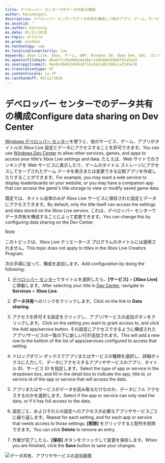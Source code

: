 ```yaml
---
title: デベロッパー センターでのデータ共有の構成
author: KevinAsgari
description: デベロッパー センターでデータ共有を構成して他のアプリ、ゲーム、サービスが Xbox Live の設定にアクセスすることを許可する方法について説明します。
ms.assetid: ''
ms.author: kevinasg
ms.date: 02/21/2018
ms.topic: article
ms.prod: windows
ms.technology: uwp
ms.localizationpriority: low
keywords: Xbox Live, Xbox, ゲーム, UWP, Windows 10, Xbox One, UDC, ユニバーサル デベロッパー センター
ms.openlocfilehash: 46ad77cd5e966e4e48ec13d64684580df82a52e9
ms.sourcegitcommit: 0ee9c6848cb9d624f15cdab1d0c5991ca7245e70
ms.translationtype: HT
ms.contentlocale: ja-JP
ms.lasthandoff: 03/12/2018
---
```

# <a name="configure-data-sharing-on-dev-center"></a><span data-ttu-id="4d779-104">デベロッパー センターでのデータ共有の構成</span><span class="sxs-lookup"><span data-stu-id="4d779-104">Configure data sharing on Dev Center</span></span>

<span data-ttu-id="4d779-105">[Windows デベロッパー センター](https://developer.microsoft.com/dashboard/windows/overview)を使うと、他のサービス、ゲーム、アプリがタイトルの Xbox Live 設定とデータにアクセスすることを許可できます。</span><span class="sxs-lookup"><span data-stu-id="4d779-105">You can use [Windows Dev Center](https://developer.microsoft.com/dashboard/windows/overview) to allow other services, games, and apps to access your title's Xbox Live settings and data.</span></span> <span data-ttu-id="4d779-106">たとえば、Web サイトでのランキングを Web サービスに表示したり、ゲームのタイトル ストレージにアクセスしてセーブされたゲーム データを表示または変更できる比較アプリを作成したりすることができます。</span><span class="sxs-lookup"><span data-stu-id="4d779-106">For example, you may want a web service to display leaderboards on your website, or you may have a companion app that can access the game's title storage to view or modify saved game data.</span></span>

<span data-ttu-id="4d779-107">既定では、タイトル自体のみが Xbox Live サービスに保存された設定とデータにアクセスできます。</span><span class="sxs-lookup"><span data-stu-id="4d779-107">By default, only the title itself can access the settings and data stored on the Xbox Live service.</span></span> <span data-ttu-id="4d779-108">これは、デベロッパー センターでデータ共有を構成することによって変更できます。</span><span class="sxs-lookup"><span data-stu-id="4d779-108">You can change this by configuring data sharing on the Dev Center.</span></span>

> [!NOTE]
> <span data-ttu-id="4d779-109">このトピックは、Xbox Live クリエーターズ プログラムのタイトルには適用されません。</span><span class="sxs-lookup"><span data-stu-id="4d779-109">This topic does not apply to titles in the Xbox Live Creators Program.</span></span>

<span data-ttu-id="4d779-110">次の手順に従って、構成を追加します。</span><span class="sxs-lookup"><span data-stu-id="4d779-110">Add configuration by doing the following:</span></span>

1. <span data-ttu-id="4d779-111">[デベロッパー センター](https://developer.microsoft.com/dashboard/windows/overview)でタイトルを選択したら、**[サービス]** > **[Xbox Live]** に移動します。</span><span class="sxs-lookup"><span data-stu-id="4d779-111">After selecting your title in [Dev Center](https://developer.microsoft.com/dashboard/windows/overview), navigate to **Services** > **Xbox Live**.</span></span>

2. <span data-ttu-id="4d779-112">**データ共有**へのリンクをクリックします。</span><span class="sxs-lookup"><span data-stu-id="4d779-112">Click on the link to **Data sharing**.</span></span>

3. <span data-ttu-id="4d779-113">アクセスを許可する設定をクリックし、アプリ/サービスの追加ボタンをクリックします。</span><span class="sxs-lookup"><span data-stu-id="4d779-113">Click on the setting you want to grant access to, and click the Add app/service button.</span></span> <span data-ttu-id="4d779-114">その設定にアクセスできるように構成されたアプリ/サービスの一覧の下に新しい行が追加されます。</span><span class="sxs-lookup"><span data-stu-id="4d779-114">This will add a new row to the bottom of the list of apps/services configured to access that setting.</span></span>

4. <span data-ttu-id="4d779-115">ドロップダウン ボックスでアプリまたはサービスの種類を選択し、詳細ボックスに入力して、データにアクセスするアプリやサービスのアプリ、タイトル ID、サービス ID を指定します。</span><span class="sxs-lookup"><span data-stu-id="4d779-115">Select the type of app or service in the dropdown box, and fill in the detail box to indicate the app, title id, or service id of the app or service that will access the data.</span></span>

5. <span data-ttu-id="4d779-116">アプリまたはサービスがデータを読み取るだけなのか、データにフル アクセスするのかを選択します。</span><span class="sxs-lookup"><span data-stu-id="4d779-116">Select if the app or service can only read the data, or if it has full access to the data.</span></span>

6. <span data-ttu-id="4d779-117">設定ごと、およびそれらの設定へのアクセスが必要なアプリやサービスごとに繰り返します。</span><span class="sxs-lookup"><span data-stu-id="4d779-117">Repeat for each setting, and for each app or service that needs access to those settings.</span></span> <span data-ttu-id="4d779-118">**[削除]** をクリックすると配列を削除できます。</span><span class="sxs-lookup"><span data-stu-id="4d779-118">You can click **Delete** to remove an entry.</span></span>

7. <span data-ttu-id="4d779-119">作業が完了したら、**[保存]** ボタンをクリックして変更を保存します。</span><span class="sxs-lookup"><span data-stu-id="4d779-119">When you are finished, click the **Save** button to save your changes.</span></span>

![データ共有、アプリやサービスの追加画面](../../images/dev-center/data-sharing-2.png)
